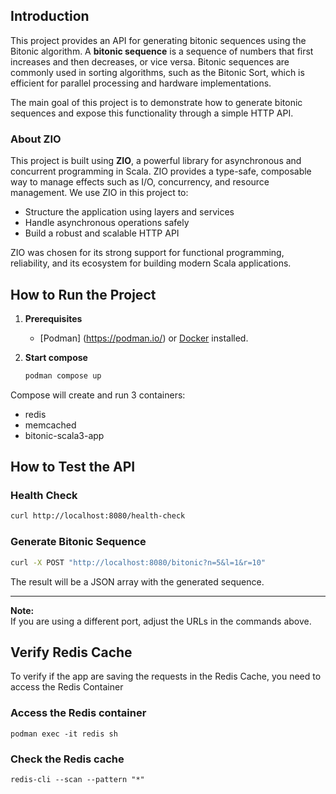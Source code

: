 ## Introduction

This project provides an API for generating bitonic sequences using the Bitonic algorithm. A **bitonic sequence** is a sequence of numbers that first increases and then decreases, or vice versa. Bitonic sequences are commonly used in sorting algorithms, such as the Bitonic Sort, which is efficient for parallel processing and hardware implementations.

The main goal of this project is to demonstrate how to generate bitonic sequences and expose this functionality through a simple HTTP API.

### About ZIO

This project is built using **ZIO**, a powerful library for asynchronous and concurrent programming in Scala. ZIO provides a type-safe, composable way to manage effects such as I/O, concurrency, and resource management. We use ZIO in this project to:

- Structure the application using layers and services
- Handle asynchronous operations safely
- Build a robust and scalable HTTP API

ZIO was chosen for its strong support for functional programming, reliability, and its ecosystem for building modern Scala applications.

## How to Run the Project

1. **Prerequisites**
   - [Podman] (https://podman.io/) or [Docker](https://www.docker.com/) installed.

2. **Start compose**
   ```sh
   podman compose up
   ```
Compose will create and run 3 containers:

* redis
* memcached
* bitonic-scala3-app


## How to Test the API

### Health Check

```sh
curl http://localhost:8080/health-check
```

### Generate Bitonic Sequence

```sh
curl -X POST "http://localhost:8080/bitonic?n=5&l=1&r=10"
```

The result will be a JSON array with the generated sequence.

---

**Note:**  
If you are using a different port, adjust the URLs in the commands above.

## Verify Redis Cache

To verify if the app are saving the requests in the Redis Cache, you need to access the Redis Container

### Access the Redis container

```
podman exec -it redis sh
```

### Check the Redis cache

```
redis-cli --scan --pattern "*"
```
